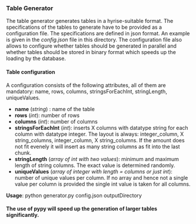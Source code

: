 ### Table Generator
The table generator generates tables in a hyrise-suitable format. The specifications of the tables to generate have to be provided as a configuration file. The specifications are defined in json format. An example is given in the *config.json* file in this directory. The configuration file also allows to configure whether tables should be generated in parallel and whether tables should be stored in binary format which speeds up the loading by the database.

#### Table configuration

A configuration consists of the following attributes, all of them are mandatory: name, rows, columns, stringsForEachInt, stringLength, uniqueValues.

- **name** (*string*) : name of the table
- **rows** (*int*): number of rows
- **columns** (*int*): number of columns
- **stringsForEachInt** (*int*): inserts X columns with datatype string for each column with datatype integer. The layout is always: integer_column, X string_columns, integer_column, X string_columns. If the amount does not fit evenely it will insert as many string columns as fit into the last chunk.
- **stringLength** (*array of int with two values*): minimum and maximum length of string columns. The exact value is determined randomly.
- **uniqueValues** (*array of integer with length = columns or just int*): number of unique values per column. If no array and hence not a single value per column is provided the single int value is taken for all columns.

**Usage**:
python generator.py config.json outputDirectory

#### The use of pypy will speed up the generation of larger tables significantly.
